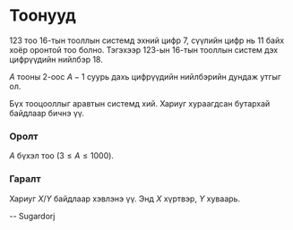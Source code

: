 Тоонууд
=======

$123$ тоо $16$-тын тооллын системд эхний цифр $7$, сүүлийн цифр нь $11$ байх
хоёр оронтой тоо болно. Тэгэхээр $123$-ын $16$-тын тооллын систем дэх цифрүүдийн
нийлбэр $18$.

$A$ тооны $2$-оос $A-1$ суурь дахь цифрүүдийн нийлбэрийн дундаж утгыг ол.

Бүх тооцооллыг аравтын системд хий. Хариуг хураагдсан бутархай байдлаар бичнэ
үү.


### Оролт
$A$ бүхэл тоо $(3 ≤ A ≤ 1000)$.


### Гаралт
Хариуг $X/Y$ байдлаар хэвлэнэ үү. Энд $X$ хүртвэр, $Y$ хуваарь.

-- Sugardorj
